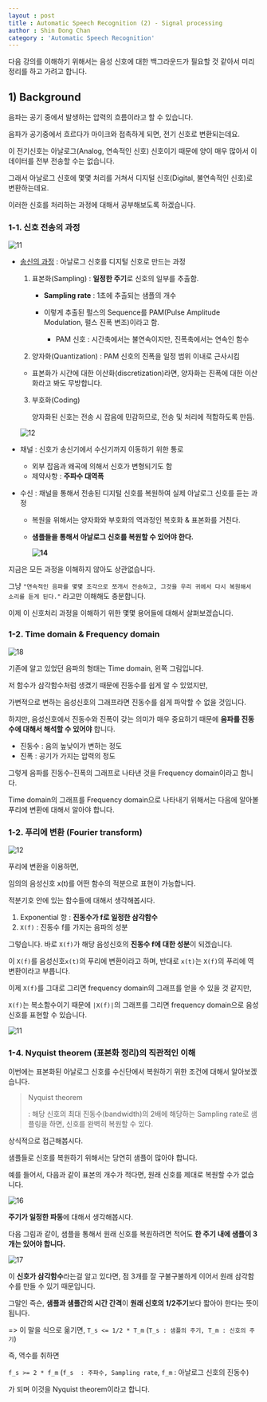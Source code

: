 ```yaml
---
layout : post
title : Automatic Speech Recognition (2) - Signal processing
author : Shin Dong Chan
category : 'Automatic Speech Recognition'
---
```


다음 강의를 이해하기 위해서는 음성 신호에 대한 백그라운드가 필요할 것 같아서 미리 정리를 하고 가려고 합니다.

## 1) Background

음파는 공기 중에서 발생하는 압력의 흐름이라고 할 수 있습니다.

음파가 공기중에서 흐르다가 마이크와 접촉하게 되면, 전기 신호로 변환되는데요.

이 전기신호는 아날로그(Analog, 연속적인 신호) 신호이기 때문에 양이 매우 많아서 이 데이터를 전부 전송할 수는 없습니다.

그래서 아날로그 신호에 몇몇 처리를 거쳐서 디지털 신호(Digital, 불연속적인 신호)로 변환하는데요. 

이러한 신호를 처리하는 과정에 대해서 공부해보도록 하겠습니다.

### 1-1. 신호 전송의 과정

![11](https://user-images.githubusercontent.com/37765338/62937796-9c21fe00-be08-11e9-86ef-159b1064df6d.png)

- [송신의 과정](https://linecard.tistory.com/22) : 아날로그 신호를 디지털 신호로 만드는 과정

  1. 표본화(Sampling) : **일정한 주기**로 신호의 일부를 추출함.

     - **Sampling rate** : 1초에 추출되는 샘플의 개수

     - 이렇게 추출된 펄스의 Sequence를 PAM(Pulse Amplitude Modulation, 펄스 진폭 변조)이라고 함.
       - PAM 신호 : 시간축에서는 불연속이지만, 진폭축에서는 연속인 함수

  2. 양자화(Quantization) : PAM 신호의 진폭을 일정 범위 이내로 근사시킴
     
  - 표본화가 시간에 대한 이산화(discretization)라면, 양자화는 진폭에 대한 이산화라고 봐도 무방합니다.
    
  3. 부호화(Coding)

     양자화된 신호는 전송 시 잡음에 민감하므로, 전송 및 처리에 적합하도록 만듬.

  ![12](https://user-images.githubusercontent.com/37765338/62937800-9e845800-be08-11e9-9579-14967ae3eb5a.png)

  

- 채널 : 신호가 송신기에서 수신기까지 이동하기 위한 통로

  - 외부 잡음과 왜곡에 의해서 신호가 변형되기도 함
  - 제약사항 : **주파수 대역폭**

- 수신 : 채널을 통해서 전송된 디지털 신호를 복원하여 실제 아날로그 신호를 듣는 과정

  - 복원을 위해서는 양자화와 부호화의 역과정인 복호화 & 표본화를 거친다.

  - **샘플들을 통해서 아날로그 신호를 복원할 수 있어야 한다.**

    **![14](https://user-images.githubusercontent.com/37765338/62937802-9f1cee80-be08-11e9-898a-c6ce5c943294.png)**



지금은 모든 과정을 이해하지 않아도 상관없습니다. 

그냥 `"연속적인 음파를 몇몇 조각으로 쪼개서 전송하고, 그것을 우리 귀에서 다시 복원해서 소리를 듣게 된다."` 라고만 이해해도 충분합니다.

이제 이 신호처리 과정을 이해하기 위한 몇몇 용어들에 대해서 살펴보겠습니다.



### 1-2. Time domain & Frequency domain

![18](https://user-images.githubusercontent.com/37765338/62937806-9fb58500-be08-11e9-9867-f0092c2aaaa7.png)

기존에 알고 있었던 음파의 형태는 Time domain, 왼쪽 그림입니다.

저 함수가 삼각함수처럼 생겼기 때문에 진동수를 쉽게 알 수 있었지만,

가변적으로 변하는 음성신호의 그래프라면 진동수를 쉽게 파악할 수 없을 것입니다.

하지만, 음성신호에서 진동수와 진폭이 갖는 의미가 매우 중요하기 때문에 **음파를 진동수에 대해서 해석할 수 있어야** 합니다.

* 진동수 : 음의 높낮이가 변하는 정도
* 진폭 : 공기가 가지는 압력의 정도

그렇게 음파를 진동수-진폭의 그래프로 나타낸 것을 Frequency domain이라고 합니다.

Time domain의 그래프를 Frequency domain으로 나타내기 위해서는 다음에 알아볼 푸리에 변환에 대해서 알아야 합니다.



### 1-2. 푸리에 변환 (Fourier transform)

![12](https://user-images.githubusercontent.com/37765338/63212367-83825280-c13e-11e9-96f7-72f89e845413.png)

푸리에 변환을 이용하면, 

임의의 음성신호 x(t)를 어떤 함수의 적분으로 표현이 가능합니다.

적분기호 안에 있는 함수들에 대해서 생각해봅시다.

1. Exponential 항 : **진동수가 f로 일정한 삼각함수**
2. `X(f)` : 진동수 f를 가지는 음파의 성분

그렇습니다. 바로 `X(f)`가 해당 음성신호의 **진동수 f에 대한 성분**이 되겠습니다.

이 `X(f)`를 음성신호`x(t)`의 푸리에 변환이라고 하며, 반대로 `x(t)`는 `X(f)`의 푸리에 역변환이라고 부릅니다.

이제 `X(f)`를 그대로 그리면 frequency domain의 그래프를 얻을 수 있을 것 같지만,

`X(f)`는 복소함수이기 때문에 `|X(f)|`의 그래프를 그리면 frequency domain으로 음성신호를 표현할 수 있습니다.

![11](https://user-images.githubusercontent.com/37765338/63212368-841ae900-c13e-11e9-87db-e64142ab5737.png)



### 1-4. Nyquist theorem (표본화 정리)의 직관적인 이해

이번에는 표본화된 아날로그 신호를 수신단에서 복원하기 위한 조건에 대해서 알아보겠습니다.

> Nyquist theorem
>
> : 해당 신호의 최대 진동수(bandwidth)의 2배에 해당하는 Sampling rate로 샘플링을 하면, 신호를 완벽히 복원할 수 있다.

상식적으로 접근해봅시다.

샘플들로 신호를 복원하기 위해서는 당연히 샘플이 많아야 합니다. 

예를 들어서, 다음과 같이 표본의 개수가 적다면, 원래 신호를 제대로 복원할 수가 없습니다.

![16](https://user-images.githubusercontent.com/37765338/62937804-9fb58500-be08-11e9-8363-f835bafa7a88.png)

**주기가 일정한 파동**에 대해서 생각해봅시다.

다음 그림과 같이, 샘플을 통해서 원래 신호를 복원하려면 적어도 **한 주기 내에 샘플이 3개는 있어야 합니다.** 

![17](https://user-images.githubusercontent.com/37765338/62937805-9fb58500-be08-11e9-8ec9-c15f130f182a.png)


이 **신호가 삼각함수**라는걸 알고 있다면, 점 3개를 잘 구불구불하게 이어서 원래 삼각함수를 만들 수 있기 때문입니다.

그말인 즉슨, **샘플과 샘플간의 시간 간격**이 **원래 신호의 1/2주기**보다 짧아야 한다는 뜻이 됩니다.

=> 이 말을 식으로 옮기면, `T_s <= 1/2 * T_m` (`T_s : 샘플의 주기, T_m : 신호의 주기`)

즉, 역수를 취하면  

`f_s >= 2 * f_m` (`f_s  : 주파수, Sampling rate`, `f_m` :  아날로그 신호의 진동수) 

가 되며 이것을 Nyquist theorem이라고 합니다.

